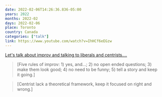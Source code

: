 ```yaml
---
date: 2022-02-06T14:26:36.836-05:00
years: 2022
months: 2022-02
days: 2022-02-06
place: Toronto
country: Canada
categories: ["talk"]
link: https://www.youtube.com/watch?v=IhHCf6eEGzw
---
```

[Let's talk about improv and talking to liberals and centrists....](https://www.youtube.com/watch?v=IhHCf6eEGzw)

> [Five rules of improv: 1) yes, and…; 2) no open ended questions; 3) make them look good; 4) no need to be funny; 5) tell a story and keep it going.]

> [Centrist lack a theoretical framework, keep it focused on right and wrong.]

